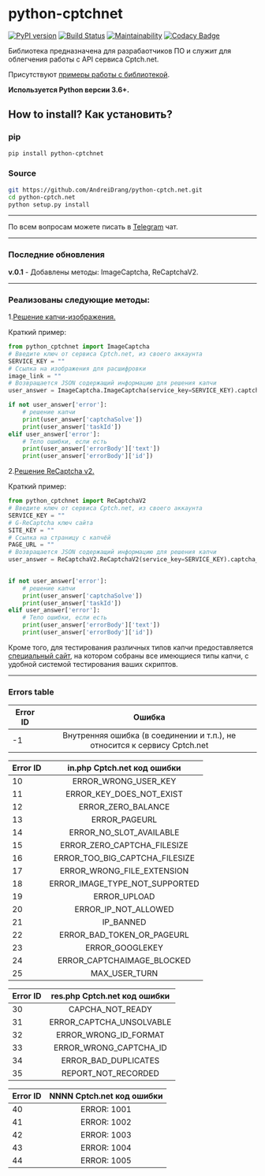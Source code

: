 # python-cptchnet

[![PyPI version](https://badge.fury.io/py/python-cptchnet.svg)](https://badge.fury.io/py/python-cptchnet)
[![Build Status](https://semaphoreci.com/api/v1/andreidrang/python-cptch-net/branches/master/badge.svg)](https://semaphoreci.com/andreidrang/python-cptch-net)
[![Maintainability](https://api.codeclimate.com/v1/badges/f6221d34a1c165388aa6/maintainability)](https://codeclimate.com/github/AndreiDrang/python-cptch.net/maintainability)
[![Codacy Badge](https://api.codacy.com/project/badge/Grade/e6a962ae5c9c4ca9aceb401ef58fff1b)](https://www.codacy.com/app/drang.andray/python-cptch.net?utm_source=github.com&amp;utm_medium=referral&amp;utm_content=AndreiDrang/python-cptch.net&amp;utm_campaign=Badge_Grade)

Библиотека предназначена для разрабаотчиков ПО и служит для облегчения работы с API сервиса Cptch.net.

Присутствуют [примеры работы с библиотекой](https://github.com/AndreiDrang/python-cptch.net/tree/master/examples).

**Используется Python версии 3.6+.**

## How to install? Как установить?

### pip

```bash
pip install python-cptchnet
```


### Source
```bash
git https://github.com/AndreiDrang/python-cptch.net.git
cd python-cptch.net
python setup.py install
```
***
По всем вопросам можете писать в [Telegram](https://t.me/joinchat/CD2EtQ5Pm0dmoSQQMTkVlw) чат.
***
### Последние обновления
**v.0.1** - Добавлены методы: ImageCaptcha, ReCaptchaV2.
***
### Реализованы следующие методы:


1.[Решение капчи-изображения.](https://github.com/AndreiDrang/python-cptch.net/blob/master/examples/image_captcha_example.py)

Краткий пример:
```python
from python_cptchnet import ImageCaptcha
# Введите ключ от сервиса Cptch.net, из своего аккаунта
SERVICE_KEY = ""
# Ссылка на изображения для расшифровки
image_link = ""
# Возвращается JSON содержащий информацию для решения капчи
user_answer = ImageCaptcha.ImageCaptcha(service_key=SERVICE_KEY).captcha_handler(captcha_link=image_link)

if not user_answer['error']:
	# решение капчи
	print(user_answer['captchaSolve'])
	print(user_answer['taskId'])
elif user_answer['error']:
	# Тело ошибки, если есть
	print(user_answer['errorBody']['text'])
	print(user_answer['errorBody']['id'])
```

2.[Решение ReCaptcha v2.](https://github.com/AndreiDrang/python-cptch.net/blob/master/examples/recaptcha_v2_example.py)

Краткий пример:
```python
from python_cptchnet import ReCaptchaV2
# Введите ключ от сервиса Cptch.net, из своего аккаунта
SERVICE_KEY = ""
# G-ReCaptcha ключ сайта
SITE_KEY = ""
# Ссылка на страницу с капчёй
PAGE_URL = ""
# Возвращается JSON содержащий информацию для решения капчи
user_answer = ReCaptchaV2.ReCaptchaV2(service_key=SERVICE_KEY).captcha_handler(site_key=SITE_KEY,
                                                                               page_url=PAGE_URL)

if not user_answer['error']:
	# решение капчи
	print(user_answer['captchaSolve'])
	print(user_answer['taskId'])
elif user_answer['error']:
	# Тело ошибки, если есть
	print(user_answer['errorBody']['text'])
	print(user_answer['errorBody']['id'])
```

Кроме того, для тестирования различных типов капчи предоставляется [специальный сайт](http://85.255.8.26/), на котором собраны все имеющиеся типы капчи, с удобной системой тестирования ваших скриптов.
***
### Errors table
| Error ID       | Ошибка
| ------------- |:-------------:|
| -1      | Внутренняя ошибка (в соединении и т.п.), не относится к сервису Cptch.net

| Error ID       | in.php Cptch.net код ошибки
| ------------- |:-------------:|
| 10      | ERROR_WRONG_USER_KEY 
| 11      | ERROR_KEY_DOES_NOT_EXIST 
| 12      | ERROR_ZERO_BALANCE      
| 13      | ERROR_PAGEURL 
| 14      | ERROR_NO_SLOT_AVAILABLE   
| 15      | ERROR_ZERO_CAPTCHA_FILESIZE         
| 16      | ERROR_TOO_BIG_CAPTCHA_FILESIZE 
| 17      | ERROR_WRONG_FILE_EXTENSION   
| 18      | ERROR_IMAGE_TYPE_NOT_SUPPORTED       
| 19      | ERROR_UPLOAD 
| 20      | ERROR_IP_NOT_ALLOWED  
| 21      | IP_BANNED        
| 22      | ERROR_BAD_TOKEN_OR_PAGEURL
| 23      | ERROR_GOOGLEKEY   
| 24      | ERROR_CAPTCHAIMAGE_BLOCKED     
| 25      | MAX_USER_TURN 

| Error ID      | res.php Cptch.net код ошибки
| ------------- |:-------------:| 
| 30      | CAPCHA_NOT_READY 
| 31      | ERROR_CAPTCHA_UNSOLVABLE  
| 32      | ERROR_WRONG_ID_FORMAT       
| 33      | ERROR_WRONG_CAPTCHA_ID 
| 34      | ERROR_BAD_DUPLICATES   
| 35      | REPORT_NOT_RECORDED   

| Error ID      | NNNN Cptch.net код ошибки
| ------------- |:-------------:|
| 40      | ERROR: 1001 
| 41      | ERROR: 1002  
| 42      | ERROR: 1003        
| 43      | ERROR: 1004 
| 44      | ERROR: 1005  
